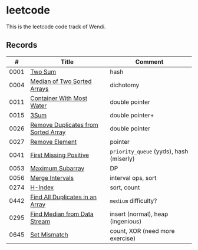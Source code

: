 # leetcode

This is the leetcode code track of Wendi.

## Records

| # | Title | Comment |
|---| ----- | ------- |
|0001|[Two Sum](https://leetcode-cn.com/problems/two-sum/)|hash
|0004|[Median of Two Sorted Arrays](https://leetcode-cn.com/problems/median-of-two-sorted-arrays/)|dichotomy
|0011|[Container With Most Water](https://leetcode-cn.com/problems/container-with-most-water/)|double pointer
|0015|[3Sum](https://leetcode-cn.com/problems/3sum/)|double pointer+
|0026|[Remove Duplicates from Sorted Array](https://leetcode-cn.com/problems/remove-duplicates-from-sorted-array/)|double pointer
|0027|[Remove Element](https://leetcode-cn.com/problems/remove-element/)|pointer
|0041|[First Missing Positive](https://leetcode-cn.com/problems/first-missing-positive/)|`priority_queue` (yyds), hash (miserly)
|0053|[Maximum Subarray](https://leetcode-cn.com/problems/maximum-subarray/)|DP
|0056|[Merge Intervals](https://leetcode-cn.com/problems/merge-intervals/)|interval ops, sort
|0274|[H-Index](https://leetcode-cn.com/problems/h-index/)|sort, count
|0442|[Find All Duplicates in an Array](https://leetcode-cn.com/problems/find-all-duplicates-in-an-array/)|`medium` difficulty?
|0295|[Find Median from Data Stream](https://leetcode-cn.com/problems/find-median-from-data-stream/)|insert (normal), heap (ingenious)
|0645|[Set Mismatch](https://leetcode-cn.com/problems/set-mismatch/)|count, XOR (need more exercise)